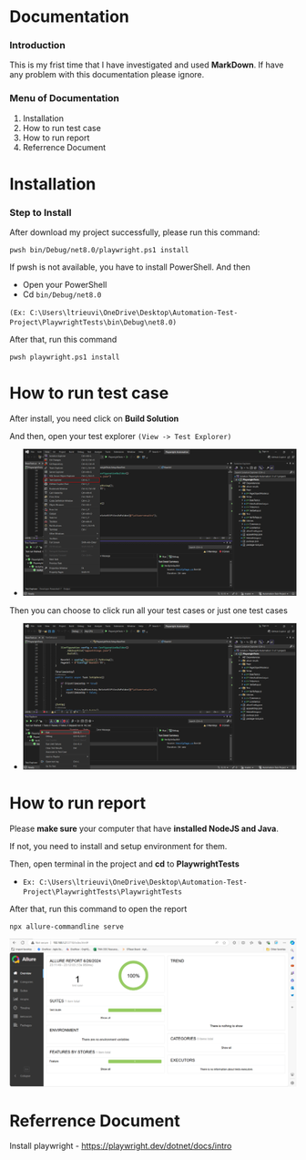 # Documentation
### Introduction
This is my frist time that I have investigated and used **MarkDown**. If have any problem with this documentation please ignore.

### Menu of Documentation
<ol>
  <li>Installation</li>
  <li>How to run test case</li>
  <li>How to run report</li>
  <li>Referrence Document</li>
</ol>

# Installation
### Step to Install

After download my project successfully, please run this command: 

```
pwsh bin/Debug/net8.0/playwright.ps1 install
```

If pwsh is not available, you have to install PowerShell.
And then

- Open your PowerShell
- Cd `bin/Debug/net8.0` 
  
 `(Ex: C:\Users\ltrieuvi\OneDrive\Desktop\Automation-Test-Project\PlaywrightTests\bin\Debug\net8.0)`

After that, run this command
```
pwsh playwright.ps1 install
```

# How to run test case
After install, you need click on **Build Solution**

And then, open your test explorer `(View -> Test Explorer)`

- ![alt text](image-2.png)

Then you can choose to click run all your test cases or just one test cases

- ![alt text](image-1.png)

# How to run report
Please **make sure** your computer that have **installed NodeJS and Java**.

If not, you need to install and setup environment for them.

Then, open terminal in the project and **cd** to **PlaywrightTests** 

- `Ex: C:\Users\ltrieuvi\OneDrive\Desktop\Automation-Test-Project\PlaywrightTests\PlaywrightTests`

After that, run this command to open the report

```
npx allure-commandline serve
```

![alt text](image.png)

# Referrence Document
Install playwright - https://playwright.dev/dotnet/docs/intro